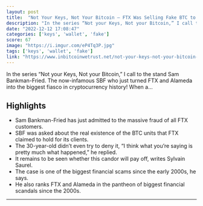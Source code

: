 ```yaml
---
layout: post
title:  "Not Your Keys, Not Your Bitcoin — FTX Was Selling Fake BTC to Its Users. Sam Bankman-Fried has just admitted to the massive fraud of all FTX customers."
description: "In the series “Not your Keys, Not your Bitcoin,” I call to the stand Sam Bankman-Fried. The now-infamous SBF who just turned FTX and Alameda into the biggest fiasco in cryptocurrency history! When a…"
date: "2022-12-12 17:08:47"
categories: ['keys', 'wallet', 'fake']
score: 67
image: "https://i.imgur.com/eP4Tq3P.jpg"
tags: ['keys', 'wallet', 'fake']
link: "https://www.inbitcoinwetrust.net/not-your-keys-not-your-bitcoin-ftx-was-selling-fake-btc-to-its-users-3489239ebf0c"
---
```


In the series “Not your Keys, Not your Bitcoin,” I call to the stand Sam Bankman-Fried. The now-infamous SBF who just turned FTX and Alameda into the biggest fiasco in cryptocurrency history! When a…

## Highlights

- Sam Bankman-Fried has just admitted to the massive fraud of all FTX customers.
- SBF was asked about the real existence of the BTC units that FTX claimed to hold for its clients.
- The 30-year-old didn’t even try to deny it, “I think what you’re saying is pretty much what happened,” he replied.
- It remains to be seen whether this candor will pay off, writes Sylvain Saurel.
- The case is one of the biggest financial scams since the early 2000s, he says.
- He also ranks FTX and Alameda in the pantheon of biggest financial scandals since the 2000s.

---
